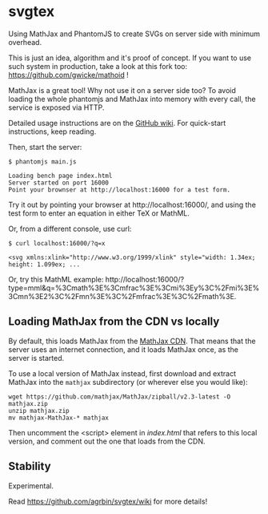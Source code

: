 svgtex
======

Using MathJax and PhantomJS to create SVGs on server side with minimum overhead.

This is just an idea, algorithm and it's proof of concept.
If you want to use such system in production, take a look at this fork too: https://github.com/gwicke/mathoid !

MathJax is a great tool! Why not use it on a server side too?  To avoid loading the whole
phantomjs and MathJax into memory with every call, the service is exposed via HTTP.

Detailed usage instructions are on the [GitHub wiki](https://github.com/agrbin/svgtex/wiki).
For quick-start instructions, keep reading.


Then, start the server:

```
$ phantomjs main.js

Loading bench page index.html
Server started on port 16000
Point your brownser at http://localhost:16000 for a test form.
```

Try it out by pointing your browser at http://localhost:16000/, and using the test form
to enter an equation in either TeX or MathML.

Or, from a different console, use curl:

```
$ curl localhost:16000/?q=x

<svg xmlns:xlink="http://www.w3.org/1999/xlink" style="width: 1.34ex; height: 1.099ex; ...
```

Or, try this MathML example:
http://localhost:16000/?type=mml&q=%3Cmath%3E%3Cmfrac%3E%3Cmi%3Ey%3C%2Fmi%3E%3Cmn%3E2%3C%2Fmn%3E%3C%2Fmfrac%3E%3C%2Fmath%3E.


Loading MathJax from the CDN vs locally
---------------------------------------

By default, this loads MathJax from the [MathJax
CDN](http://cdn.mathjax.org/mathjax/latest/MathJax.js?config=TeX-AMS-MML_SVG).
That means that the server uses an internet connection, and it loads MathJax
once, as the server is started.

To use a local version of MathJax instead, first download and extract MathJax
into the `mathjax` subdirectory (or wherever else you would like):

```
wget https://github.com/mathjax/MathJax/zipball/v2.3-latest -O mathjax.zip
unzip mathjax.zip
mv mathjax-MathJax-* mathjax
```

Then uncomment the \<script> element in *index.html* that refers to this local version,
and comment out the one that loads from the CDN.


Stability
---------

Experimental.

Read https://github.com/agrbin/svgtex/wiki for more details!

